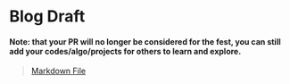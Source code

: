 # Blog Draft 

#### Note: that your PR will no longer be considered for the fest, you can still add your codes/algo/projects for others to learn and explore.

> [Markdown File](https://github.com/its-harshil/RestvsSpread/blob/main/draft.md) 



